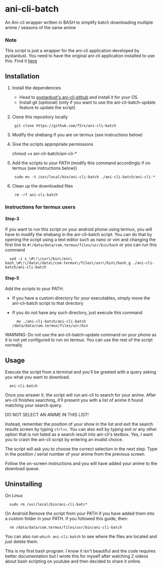 # ani-cli-batch
An Ani-cli wrapper written in BASH to simplify batch downloading multiple anime / seasons of the same anime

### Note
This script is just a wrapper for the ani-cli application developed by pystardust. You need to have the original ani-cli application installed to use this. Find it [here](https://github.com/pystardust/ani-cli)

## Installation
1. Install the dependencies

   - Head to [pystardust's ani-cli github](https://github.com/pystardust/ani-cli) and install it for your OS.
   - Install git (optional) (only if you want to use the ani-cli-batch-update feature to update the script)
   
3. Clone this repository locally

        git clone https://github.com/75rx/ani-cli-batch
   
4. Modify the shebang if you are on termux (see instructions below)
5. Give the scripts appropriate permissions

    chmod +x ani-cli-batch/ani-cli-*

6. Add the scripts to your PATH (modify this command accordingly if on termux (see instructions below))

        sudo mv -t /usr/local/bin/ani-cli-batch ./ani-cli-batch/ani-cli-*

7. Clean up the downloaded files

        rm -rf ani-cli-batch
   

### Instructions for termux users
#### Step-3
If you want to run this script on your android phone using termux, you will have to modify the shebang in the ani-cli-batch script. You can do that by opening the script using a text editor such as nano or vim and changing the first line to `#!/data/data/com.termux/files/usr/bin/bash`
or you can run this command

      sed -i s_\#\!\/usr\/bin\/env\ bash_\#\!\/data\/data\/com.termux\/files\/usr\/bin\/bash_g ./ani-cli-batch/ani-cli-batch
#### Step-5
 Add the scripts to your PATH. 
   - If you have a custom directory for your executables, simply move the ani-cli-batch script to that directory
   - If you do not have any such directory, just execute this command     

           mv ./ani-cli-batch/ani-cli-batch /data/data/com.termux/files/usr/bin


 WARNING: Do not use the ani-cli-batch-update command on your phone as it is not yet configured to run on termux. You can use the rest of the script normally
      
## Usage

Execute the script from a terminal and you'll be greeted with a query asking you what you want to download.

      ani-cli-batch

Once you answer it, the script will run ani-cli to search for your anime. After ani-cli finishes searching, it'll present you with a list of anime it found matching your search query.

DO NOT SELECT AN ANIME IN THIS LIST!

Instead, remember the position of your show in the list and exit the search results screen by typing `ctrl+c`. You can also exit by typing exit or any other option that is not listed as a search result into ani-cli's textbox. Yes, I want you to crash the ani-cli script by entering an invalid choice.

The script will ask you to choose the correct selection in the next step. Type in the position / serial number of your anime from the previous screen.

Follow the on-screen instructions and you will have added your anime to the download queue.

## Uninstalling
On Linux

      sudo rm /usr/local/bin/ani-cli-batc*
   
On Android
   Remove the script from your PATH if you have added them into a custom folder in your PATH. If you followed this guide, then:

      rm /data/data/com.termux/files/usr/bin/ani-cli-batch

   You can also run `which ani-cli-batch` to see where the files are located and just delete them.




This is my first bash program. I know it isn't beautiful and the code requires better documentation but I wrote this for myself after watching 2 videos about bash scripting on youtube and then decided to share it online.
